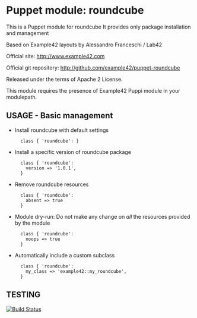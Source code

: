 # Puppet module: roundcube

This is a Puppet module for roundcube
It provides only package installation and management

Based on Example42 layouts by Alessandro Franceschi / Lab42

Official site: http://www.example42.com

Official git repository: http://github.com/example42/puppet-roundcube

Released under the terms of Apache 2 License.

This module requires the presence of Example42 Puppi module in your modulepath.


## USAGE - Basic management

* Install roundcube with default settings

        class { 'roundcube': }

* Install a specific version of roundcube package

        class { 'roundcube':
          version => '1.0.1',
        }

* Remove roundcube resources

        class { 'roundcube':
          absent => true
        }

* Module dry-run: Do not make any change on *all* the resources provided by the module

        class { 'roundcube':
          noops => true
        }

* Automatically include a custom subclass

        class { 'roundcube':
          my_class => 'example42::my_roundcube',
        }


## TESTING
[![Build Status](https://travis-ci.org/example42/puppet-roundcube.png?branch=master)](https://travis-ci.org/example42/puppet-roundcube)
